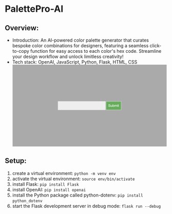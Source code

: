 # PalettePro-AI

## Overview:

- Introduction: An AI-powered color palette generator that curates bespoke color combinations for designers, featuring a seamless click-to-copy function for easy access to each color's hex code. Streamline your design workflow and unlock limitless creativity!
- Tech stack: OpenAI, JavaScript, Python, Flask, HTML, CSS
  ![Project Overview](/PalettePro-AI.gif)

## Setup:

1. create a virtual environment: `python -m venv env`
2. activate the virtual environment: `source env/bin/activate`
3. install Flask: `pip install Flask`
4. install OpenAI: `pip install openai`
5. install the Python package called python-dotenv: `pip install python_dotenv`
6. start the Flask development server in debug mode: `flask run --debug`
